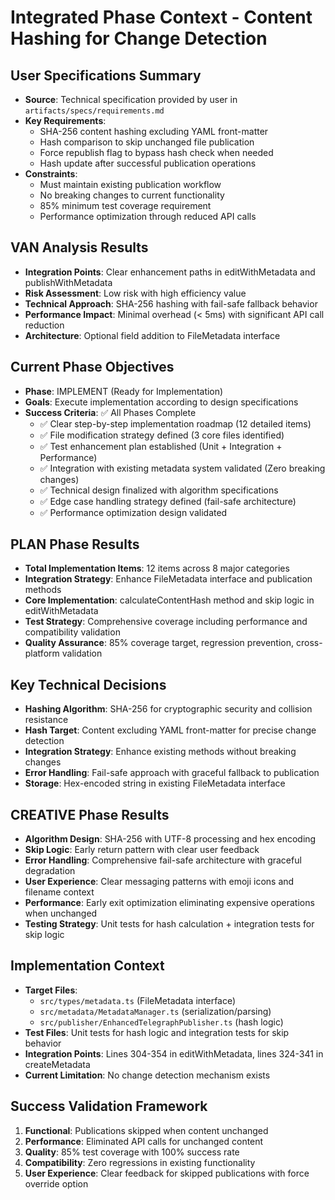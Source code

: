 # Integrated Phase Context - Content Hashing for Change Detection

## User Specifications Summary
- **Source**: Technical specification provided by user in `artifacts/specs/requirements.md`
- **Key Requirements**:
  - SHA-256 content hashing excluding YAML front-matter
  - Hash comparison to skip unchanged file publication
  - Force republish flag to bypass hash check when needed
  - Hash update after successful publication operations
- **Constraints**:
  - Must maintain existing publication workflow
  - No breaking changes to current functionality
  - 85% minimum test coverage requirement
  - Performance optimization through reduced API calls

## VAN Analysis Results
- **Integration Points**: Clear enhancement paths in editWithMetadata and publishWithMetadata
- **Risk Assessment**: Low risk with high efficiency value
- **Technical Approach**: SHA-256 hashing with fail-safe fallback behavior
- **Performance Impact**: Minimal overhead (< 5ms) with significant API call reduction
- **Architecture**: Optional field addition to FileMetadata interface

## Current Phase Objectives  
- **Phase**: IMPLEMENT (Ready for Implementation)
- **Goals**: Execute implementation according to design specifications
- **Success Criteria**: ✅ All Phases Complete
  - ✅ Clear step-by-step implementation roadmap (12 detailed items)
  - ✅ File modification strategy defined (3 core files identified)  
  - ✅ Test enhancement plan established (Unit + Integration + Performance)
  - ✅ Integration with existing metadata system validated (Zero breaking changes)
  - ✅ Technical design finalized with algorithm specifications
  - ✅ Edge case handling strategy defined (fail-safe architecture)
  - ✅ Performance optimization design validated

## PLAN Phase Results
- **Total Implementation Items**: 12 items across 8 major categories
- **Integration Strategy**: Enhance FileMetadata interface and publication methods
- **Core Implementation**: calculateContentHash method and skip logic in editWithMetadata
- **Test Strategy**: Comprehensive coverage including performance and compatibility validation
- **Quality Assurance**: 85% coverage target, regression prevention, cross-platform validation

## Key Technical Decisions
- **Hashing Algorithm**: SHA-256 for cryptographic security and collision resistance
- **Hash Target**: Content excluding YAML front-matter for precise change detection
- **Integration Strategy**: Enhance existing methods without breaking changes  
- **Error Handling**: Fail-safe approach with graceful fallback to publication
- **Storage**: Hex-encoded string in existing FileMetadata interface

## CREATIVE Phase Results
- **Algorithm Design**: SHA-256 with UTF-8 processing and hex encoding
- **Skip Logic**: Early return pattern with clear user feedback  
- **Error Handling**: Comprehensive fail-safe architecture with graceful degradation
- **User Experience**: Clear messaging patterns with emoji icons and filename context
- **Performance**: Early exit optimization eliminating expensive operations when unchanged
- **Testing Strategy**: Unit tests for hash calculation + integration tests for skip logic

## Implementation Context
- **Target Files**:
  - `src/types/metadata.ts` (FileMetadata interface)
  - `src/metadata/MetadataManager.ts` (serialization/parsing)
  - `src/publisher/EnhancedTelegraphPublisher.ts` (hash logic)
- **Test Files**: Unit tests for hash logic and integration tests for skip behavior
- **Integration Points**: Lines 304-354 in editWithMetadata, lines 324-341 in createMetadata
- **Current Limitation**: No change detection mechanism exists

## Success Validation Framework
1. **Functional**: Publications skipped when content unchanged
2. **Performance**: Eliminated API calls for unchanged content
3. **Quality**: 85% test coverage with 100% success rate
4. **Compatibility**: Zero regressions in existing functionality
5. **User Experience**: Clear feedback for skipped publications with force override option